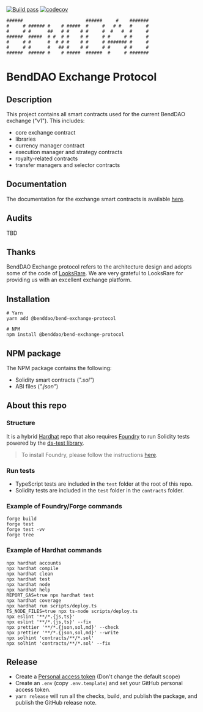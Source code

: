 [![Build pass](https://github.com/BendDAO/bend-exchange-protocol/actions/workflows/tests.yaml/badge.svg)](https://github.com/BendDAO/bend-exchange-protocol/actions/workflows/node.js.yml)
[![codecov](https://codecov.io/gh/BendDAO/bend-exchange-protocol/branch/main/graph/badge.svg?token=eOFNz0Tqkn)](https://codecov.io/gh/BendDAO/bend-exchange-protocol)

```
######                       ######     #    ####### 
#     # ###### #    # #####  #     #   # #   #     # 
#     # #      ##   # #    # #     #  #   #  #     # 
######  #####  # #  # #    # #     # #     # #     # 
#     # #      #  # # #    # #     # ####### #     # 
#     # #      #   ## #    # #     # #     # #     # 
######  ###### #    # #####  ######  #     # ####### 
```

# BendDAO Exchange Protocol

## Description

This project contains all smart contracts used for the current BendDAO exchange ("v1"). This includes:

- core exchange contract
- libraries
- currency manager contract
- execution manager and strategy contracts
- royalty-related contracts
- transfer managers and selector contracts

## Documentation

The documentation for the exchange smart contracts is available [here](https://docs.benddao.xyz/developers/deployed-contracts/exchange-protocol).

## Audits

TBD

## Thanks

BendDAO Exchange protocol refers to the architecture design and adopts some of the code of [LooksRare](https://github.com/LooksRare/contracts-exchange-v1).
We are very grateful to LooksRare for providing us with an excellent exchange platform.

## Installation

```shell
# Yarn
yarn add @benddao/bend-exchange-protocol

# NPM
npm install @benddao/bend-exchange-protocol
```

## NPM package

The NPM package contains the following:

- Solidity smart contracts (_".sol"_)
- ABI files (_".json"_)

## About this repo

### Structure

It is a hybrid [Hardhat](https://hardhat.org/) repo that also requires [Foundry](https://book.getfoundry.sh/index.html) to run Solidity tests powered by the [ds-test library](https://github.com/dapphub/ds-test/).

> To install Foundry, please follow the instructions [here](https://book.getfoundry.sh/getting-started/installation.html).

### Run tests

- TypeScript tests are included in the `test` folder at the root of this repo.
- Solidity tests are included in the `test` folder in the `contracts` folder.

### Example of Foundry/Forge commands

```shell
forge build
forge test
forge test -vv
forge tree
```

### Example of Hardhat commands

```shell
npx hardhat accounts
npx hardhat compile
npx hardhat clean
npx hardhat test
npx hardhat node
npx hardhat help
REPORT_GAS=true npx hardhat test
npx hardhat coverage
npx hardhat run scripts/deploy.ts
TS_NODE_FILES=true npx ts-node scripts/deploy.ts
npx eslint '**/*.{js,ts}'
npx eslint '**/*.{js,ts}' --fix
npx prettier '**/*.{json,sol,md}' --check
npx prettier '**/*.{json,sol,md}' --write
npx solhint 'contracts/**/*.sol'
npx solhint 'contracts/**/*.sol' --fix
```

## Release

- Create a [Personal access token](https://github.com/settings/tokens/new?scopes=repo&description=release-it) (Don't change the default scope)
- Create an `.env` (copy `.env.template`) and set your GitHub personal access token.
- `yarn release` will run all the checks, build, and publish the package, and publish the GitHub release note.
